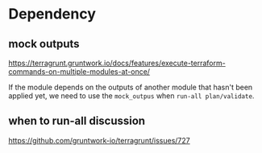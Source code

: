 # Dependency

## mock outputs
https://terragrunt.gruntwork.io/docs/features/execute-terraform-commands-on-multiple-modules-at-once/

If the module depends on the outputs of another module that hasn't been applied yet, we need to use the `mock_outpus` when `run-all plan/validate`.

## when to run-all discussion
https://github.com/gruntwork-io/terragrunt/issues/727
